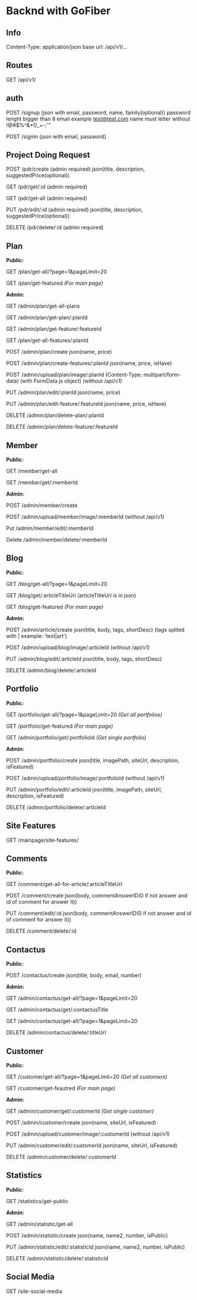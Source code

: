 # Backnd with GoFiber

## Info
Content-Type: application/json
base url: /api/v1/...


## Routes
GET /api/v1/


## auth

POST /signup (json with email, password, name, family(optional))
    password lenght bigger than 8
    email example test@test.com
    name must letter without !@#$%^&*()_+-;'"

POST /signin (json with email, password)


## Project Doing Request

POST /pdr/create        (admin required)    json(title, description, suggestedPrice(optional))

GET /pdr/get/:id        (admin required)

GET /pdr/get-all        (admin required)

PUT /pdr/edit/:id       (admin required)    json(title, description, suggestedPrice(optional))

DELETE /pdr/delete/:id  (admin required)


## Plan

<b>Public:</b>

GET /plan/get-all/?page=1&pageLimit=20

GET /plan/get-featured      <i>(For main page)</i>

<b>Admin:</b>

GET	/admin/plan/get-all-plans

GET	/admin/plan/get-plan/:planId

GET	/admin/plan/get-feature/:featureId

GET	/plan/get-all-features/:planId

POST /admin/plan/create                       json(name, price)

POST /admin/plan/create-features/:planId      json(name, price, isHave)

POST /admin/upload/plan/image/:planId  (Content-Type: multipart/form-data) (with FormData js object) (without /api/v1)

PUT /admin/plan/edit/:planId                  json(name, price)

PUT	/admin/plan/edit-feature/:featureId       json(name, price, isHave)

DELETE /admin/plan/delete-plan/:planId

DELETE /admin/plan/delete-feature/:featureId


## Member

<b>Public:</b>

GET /member/get-all

GET /member/get/:memberId

<b>Admin:</b>

POST /admin/member/create

POST /admin/upload/member/image/:memberId (without /api/v1)

Put /admin/member/edit/:memberId

Delete /admin/member/delete/:memberId


## Blog

<b>Public:</b>

GET /blog/get-all/?page=1&pageLimit=20

GET /blog/get/:articleTitleUrl (articleTitleUrl is in json)

GET /blog/get-featured       <i>(For main page)</i>


<b>Admin:</b>

POST /admin/article/create              josn(title, body, tags, shortDesc) (tags splited with | example: 'test|art')

POST /admin/upload/blog/image/:articleId (without /api/v1)

PUT /admin/blog/edit/:articleId      josn(title, body, tags, shortDesc)

DELETE /admin/blog/delete/:articleId


## Portfolio

<b>Public:</b>

GET /portfolio/get-all/?page=1&pageLimit=20   <i>(Get all portfolios)</i>


GET /portfolio/get-featured       <i>(For main page)</i>

GET /admin/portfolio/get/:portfolioId         <i>(Get single portfolio)</i>

<b>Admin:</b>

POST /admin/portfolio/create              josn(title, imagePath, siteUrl, description, isFeatured)

POST /admin/upload/portfolio/image/:portfolioId  (without /api/v1)

PUT /admin/portfolio/edit/:articleId          josn(title, imagePath, siteUrl, description, isFeatured)

DELETE /admin/portfolio/delete/:articleId


## Site Features

GET /mainpage/site-features/


## Comments

<b>Public:</b>

GET /comment/get-all-for-article/:articleTitleUrl

POST /comment/create json(body, commentAnswerID(0 if not answer and id of comment for answer it))

PUT /comment/edit/:id json(body, commentAnswerID(0 if not answer and id of comment for answer it))

DELETE /comment/delete/:id


## Contactus

<b>Public:</b>

POST /contactus/create json(title, body, email, number)

<b>Admin:</b>

GET /admin/contactus/get-all/?page=1&pageLimit=20

GET /admin/contactus/get/:contactusTitle

GET /admin/contactus/get-all/?page=1&pageLimit=20

DELETE /admin/contactus/delete/:titleUrl


## Customer

<b>Public:</b>

GET /customer/get-all/?page=1&pageLimit=20         <i>(Get all customers)</i>

GET /customer/get-feautred           <i>(For main page)</i>

<b>Admin:</b>

GET /admin/customer/get/:customerId           <i>(Get single customer)</i>

POST /admin/customer/create json(name, siteUrl, isFeatured)

POST /admin/upload/customer/image/:customerId (without /api/v1)

PUT /admin/customer/edit/:customerId json(name, siteUrl, isFeatured)

DELETE /admin/customer/delete/:customerId


## Statistics

<b>Public:</b>

GET /statistics/get-public

<b>Admin:</b>

GET /admin/statistic/get-all

POST /admin/statistic/create    json(name, name2, number, isPublic)

PUT /admin/statistic/edit/:statisticId json(name, name2, number, isPublic)

DELETE /admin/statistic/delete/:statisticId


## Social Media

GET /site-social-media